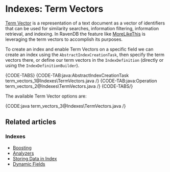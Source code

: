 # Indexes: Term Vectors

[Term Vector](https://en.wikipedia.org/wiki/Vector_space_model) is a representation of a text document as a vector of identifiers that can be used for similarity searches, information filtering, information retrieval, and indexing. In RavenDB the feature like [MoreLikeThis](../client-api/session/querying/how-to-use-morelikethis) is leveraging the term vectors to accomplish its purposes.

To create an index and enable Term Vectors on a specific field we can create an index using  the `AbstractIndexCreationTask`, then specify the term vectors there, or define our term vectors in the `IndexDefinition` (directly or using the `IndexDefinitionBuilder`).

{CODE-TABS}
{CODE-TAB:java:AbstractIndexCreationTask term_vectors_1@Indexes\TermVectors.java /}
{CODE-TAB:java:Operation term_vectors_2@Indexes\TermVectors.java /}
{CODE-TABS/}

The available Term Vector options are:

{CODE:java term_vectors_3@Indexes\TermVectors.java /}

## Related articles

### Indexes

- [Boosting](../indexes/boosting)
- [Analyzers](../indexes/using-analyzers)
- [Storing Data in Index](../indexes/storing-data-in-index)
- [Dynamic Fields](../indexes/using-dynamic-fields)
